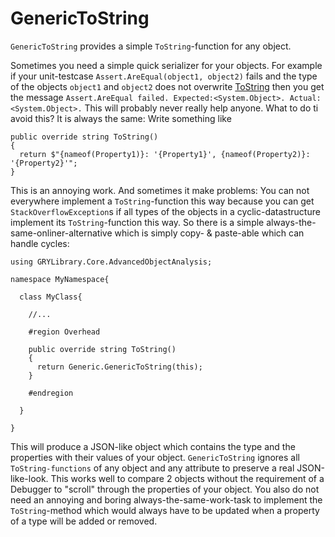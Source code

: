 # GenericToString

`GenericToString` provides a simple `ToString`-function for any object.

Sometimes you need a simple quick serializer for your objects. For example if your unit-testcase `Assert.AreEqual(object1, object2)` fails and the type of the objects `object1` and `object2` does not overwrite [ToString](https://docs.microsoft.com/de-de/dotnet/api/system.object.tostring) then you get the message `Assert.AreEqual failed. Expected:<System.Object>. Actual:<System.Object>.` This will probably never really help anyone.
What to do ti avoid this? It is always the same: Write something like
```
public override string ToString()
{
  return $"{nameof(Property1)}: '{Property1}', {nameof(Property2)}: '{Property2}'";
}
```
This is an annoying work. And sometimes it make problems: You can not everywhere implement a `ToString`-function this way because you can get `StackOverflowException`s if all types of the objects in a cyclic-datastructure implement its `ToString`-function this way. So there is a simple always-the-same-onliner-alternative which is simply copy- & paste-able which can handle cycles:
```
using GRYLibrary.Core.AdvancedObjectAnalysis;

namespace MyNamespace{

  class MyClass{

    //...

    #region Overhead

    public override string ToString()
    {
      return Generic.GenericToString(this);
    }

    #endregion

  }

}
```

This will produce a JSON-like object which contains the type and the properties with their values of your object.
`GenericToString` ignores all `ToString-functions` of any object and any attribute to preserve a real JSON-like-look. This works well to compare 2 objects without the requirement of a Debugger to "scroll" through the properties of your object. You also do not need an annoying and boring always-the-same-work-task to implement the `ToString`-method which would always have to be updated when a property of a type will be added or removed.